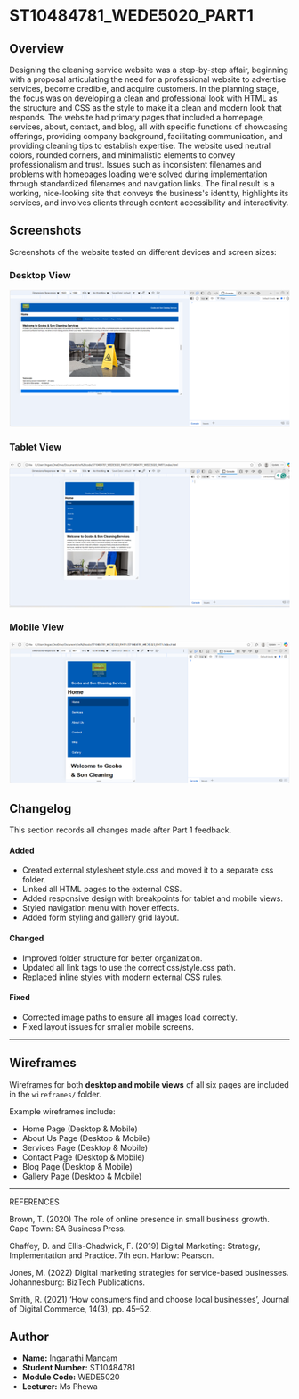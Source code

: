 # ST10484781_WEDE5020_PART1
## Overview
Designing the cleaning service website was a step-by-step affair, beginning with a proposal articulating the need for a professional website to advertise services, become credible, and acquire customers. In the planning stage, the focus was on developing a clean and professional look with HTML as the structure and CSS as the style to make it a clean and modern look that responds. The website had primary pages that included a homepage, services, about, contact, and blog, all with specific functions of showcasing offerings, providing company background, facilitating communication, and providing cleaning tips to establish expertise. The website used neutral colors, rounded corners, and minimalistic elements to convey professionalism and trust. Issues such as inconsistent filenames and problems with homepages loading were solved during implementation through standardized filenames and navigation links. The final result is a working, nice-looking site that conveys the business's identity, highlights its services, and involves clients through content accessibility and interactivity.


## Screenshots
Screenshots of the website tested on different devices and screen sizes:

### Desktop View
 <img src="images/desktop.png" alt="desktop" class="responsive-image">

### Tablet View
<img src="images/Tablet.png" alt="table" class="responsive-image">

### Mobile View
<img src="images/mobile.png" alt="mobile" class="responsive-image">


## Changelog
This section records all changes made after Part 1 feedback.

#### Added
- Created external stylesheet style.css and moved it to a separate css folder.
- Linked all HTML pages to the external CSS.
- Added responsive design with breakpoints for tablet and mobile views.
- Styled navigation menu with hover effects.
- Added form styling and gallery grid layout.

#### Changed
- Improved folder structure for better organization.
- Updated all link tags to use the correct css/style.css path.
- Replaced inline styles with modern external CSS rules.

#### Fixed
- Corrected image paths to ensure all images load correctly.
- Fixed layout issues for smaller mobile screens.

---

## Wireframes
Wireframes for both **desktop and mobile views** of all six pages are included in the `wireframes/` folder.

Example wireframes include:
- Home Page (Desktop & Mobile)
- About Us Page (Desktop & Mobile)
- Services Page (Desktop & Mobile)
- Contact Page (Desktop & Mobile)
- Blog Page (Desktop & Mobile)
- Gallery Page (Desktop & Mobile)

---


REFERENCES

Brown, T. (2020) The role of online presence in small business growth. Cape Town: SA Business Press.

Chaffey, D. and Ellis-Chadwick, F. (2019) Digital Marketing: Strategy, Implementation and Practice. 7th edn. Harlow: Pearson.

Jones, M. (2022) Digital marketing strategies for service-based businesses. Johannesburg: BizTech Publications.


Smith, R. (2021) ‘How consumers find and choose local businesses’, Journal of Digital Commerce, 14(3), pp. 45–52.

## Author
- **Name:** Inganathi Mancam  
- **Student Number:** ST10484781  
- **Module Code:** WEDE5020  
- **Lecturer:** Ms Phewa  


